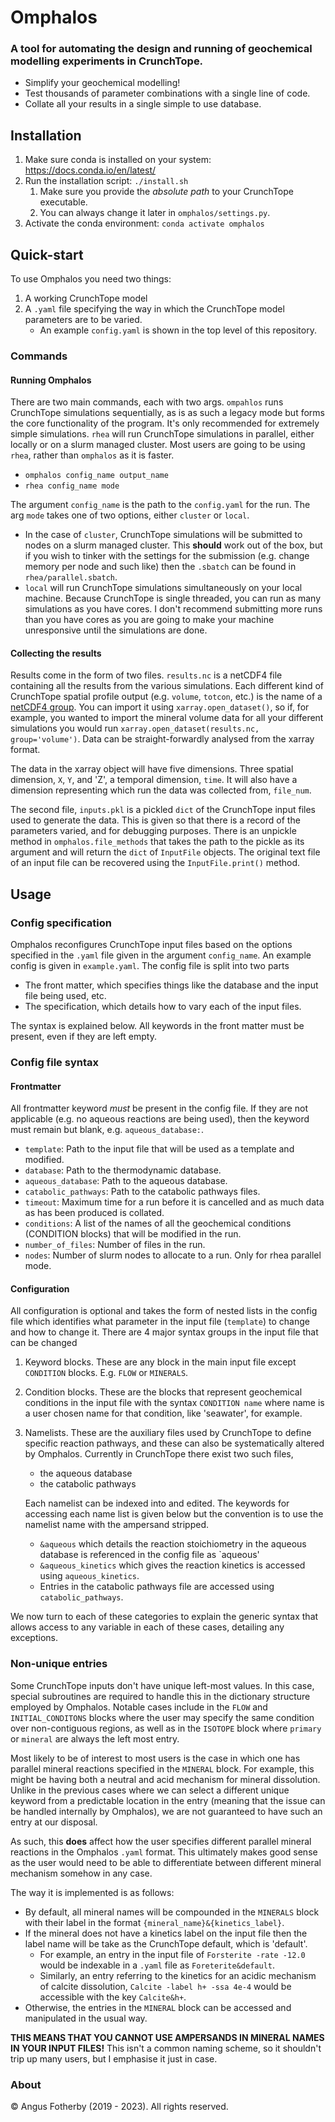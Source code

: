 # Omphalos
### A tool for automating the design and running of geochemical modelling experiments in CrunchTope.

+ Simplify your geochemical modelling!
+ Test thousands of parameter combinations with a single line of code. 
+ Collate all your results in a single simple to use database.

## Installation

1. Make sure conda is installed on your system: https://docs.conda.io/en/latest/
2. Run the installation script: `./install.sh`
   1. Make sure you provide the *absolute path* to your CrunchTope executable. 
   2. You can always change it later in `omphalos/settings.py`.
3. Activate the conda environment: `conda activate omphalos`

## Quick-start

To use Omphalos you need two things:

1. A working CrunchTope model
2. A `.yaml` file specifying the way in which the CrunchTope model parameters are to be varied.
    - An example `config.yaml` is shown in the top level of this repository.

### Commands
#### Running Omphalos
There are two main commands, each with two args. 
`ompahlos` runs CrunchTope simulations sequentially, as is as such a legacy mode
but forms the core functionality of the program. It's only recommended for extremely simple simulations.
`rhea` will run CrunchTope simulations in parallel, either locally or on a slurm managed cluster.
Most users are going to be using `rhea`, rather than `omphalos` as it is faster.
- `omphalos config_name output_name`
- `rhea config_name mode`

The argument `config_name` is the path to the `config.yaml` for the run. 
The arg `mode` takes one of two options, either `cluster` or `local`.
- In the case of `cluster`, CrunchTope simulations will be submitted to nodes on a slurm managed cluster.
This **should** work out of the box, but if you wish to tinker with the settings for the submission 
(e.g. change memory per node and such like) then the `.sbatch` can be found in `rhea/parallel.sbatch`.
- `local` will run CrunchTope simulations simultaneously on your local machine.
Because CrunchTope is single threaded, you can run as many simulations as you have cores.
I don't recommend submitting more runs than you have cores
as you are going to make your machine unresponsive until the simulations are done.

#### Collecting the results

Results come in the form of two files. 
`results.nc` is a netCDF4 file containing all the results from the various simulations.
Each different kind of CrunchTope spatial profile output (e.g. `volume`, `totcon`, etc.)
is the name of a [netCDF4 group](https://docs.xarray.dev/en/stable/user-guide/io.html#groups).
You can import it using `xarray.open_dataset()`, 
so if, for example, you wanted to import the mineral volume data for all your different simulations you would run
`xarray.open_dataset(results.nc, group='volume')`.
Data can be straight-forwardly analysed from the xarray format.

The data in the xarray object will have five dimensions. Three spatial dimension, `X`, `Y`, and 'Z', 
a temporal dimension, `time`. It will also have a dimension representing which run the data was collected from, `file_num`.

The second file, `inputs.pkl` is a pickled `dict` of the CrunchTope input files used to generate the data.
This is given so that there is a record of the parameters varied, and for debugging purposes.
There is an unpickle method in `omphalos.file_methods` that takes the path to the pickle as its argument
and will return the `dict` of `InputFile` objects. The original text file of an input file can be recovered using the `InputFile.print()` method.

## Usage

### Config specification
Omphalos reconfigures CrunchTope input files based on the options specified in the `.yaml` file given in the argument `config_name`.
An example config is given in `example.yaml`.
The config file is split into two parts
- The front matter, which specifies things like the database and the input file being used, etc.
- The specification, which details how to vary each of the input files.

The syntax is explained below. All keywords in the front matter must be present, even if they are left empty.

### Config file syntax

#### Frontmatter
All frontmatter keyword *must* be present in the config file.
If they are not applicable (e.g. no aqueous reactions are being used), then the keyword must remain but blank,
e.g. `aqueous_database:`.

- `template`: Path to the input file that will be used as a template and modified.
- `database`: Path to the thermodynamic database.
- `aqueous_database`: Path to the aqueous database.
- `catabolic_pathways`: Path to the catabolic pathways files.
- `timeout`: Maximum time for a run before it is cancelled and as much data as has been produced is collated.
- `conditions`: A list of the names of all the geochemical conditions (CONDITION blocks) that will be modified in the run.
- `number_of_files`: Number of files in the run.
- `nodes`: Number of slurm nodes to allocate to a run. Only for rhea parallel mode.

#### Configuration
All configuration is optional and takes the form of nested lists in the config file
which identifies what parameter in the input file (`template`) to change and how to change it.
There are 4 major syntax groups in the input file that can be changed

1. Keyword blocks. These are any block in the main input file except `CONDITION` blocks. E.g. `FLOW` or `MINERALS`.
2. Condition blocks. These are the blocks that represent geochemical conditions in the input file 
with the syntax `CONDITION name` where name is a user chosen name for that condition, like 'seawater', for example.
3. Namelists. These are the auxiliary files used by CrunchTope to define specific reaction pathways, 
and these can also be systematically altered by Omphalos. Currently in CrunchTope there exist two such files, 
    - the aqueous database
    - the catabolic pathways

    Each namelist can be indexed into and edited. The keywords for accessing each name list is given below 
    but the convention is to use the namelist name with the ampersand stripped. 

    - `&aqueous` which details the reaction stoichiometry in the aqueous database is referenced in the config file as `aqueous'
    - `&aqueous_kinetics` which gives the reaction kinetics is accessed using `aqueous_kinetics`.
    - Entries in the catabolic pathways file are accessed using `catabolic_pathways`.

We now turn to each of these categories to explain the generic syntax that allows access to any variable in each of these cases,
detailing any exceptions.


### Non-unique entries
Some CrunchTope inputs don't have unique left-most values.
In this case, special subroutines are required to handle this in the dictionary structure employed by Omphalos.
Notable cases include in the `FLOW` and `INITIAL_CONDITONS` blocks where the user may specify the same condition over non-contiguous regions,
as well as in the `ISOTOPE` block where `primary` or `mineral` are always the left most entry.

Most likely to be of interest to most users is the case in which one has parallel mineral reactions specified in the `MINERAL` block.
For example, this might be having both a neutral and acid mechanism for mineral dissolution.
Unlike in the previous cases where we can select a different unique keyword from a predictable location in the entry
(meaning that the issue can be handled internally by Omphalos), we are not guaranteed to have such an entry at our disposal.

As such, this **does** affect how the user specifies different parallel mineral reactions in the Omphalos `.yaml` format.
This ultimately makes good sense as the user would need to be able to differentiate between different mineral mechanism somehow in any case.


The way it is implemented is as follows:
  - By default, all mineral names will be compounded in the `MINERALS` block with their label in the format `{mineral_name}&{kinetics_label}`.
  - If the mineral does not have a kinetics label on the input file then the label name will be take as the CrunchTope default, which is 'default'.
    - For example, an entry in the input file of `Forsterite -rate -12.0` would be indexable in a `.yaml` file as `Foreterite&default`.
    - Similarly, an entry referring to the kinetics for an acidic mechanism of calcite dissolution, `Calcite -label h+ -ssa 4e-4` would be accessible with the key `Calcite&h+`.
  - Otherwise, the entries in the `MINERAL` block can be accessed and manipulated in the usual way.

**THIS MEANS THAT YOU CANNOT USE AMPERSANDS IN MINERAL NAMES IN YOUR INPUT FILES!**
This isn't a common naming scheme, so it shouldn't trip up many users, but I emphasise it just in case.

### About

&copy; Angus Fotherby (2019 - 2023). All rights reserved.
